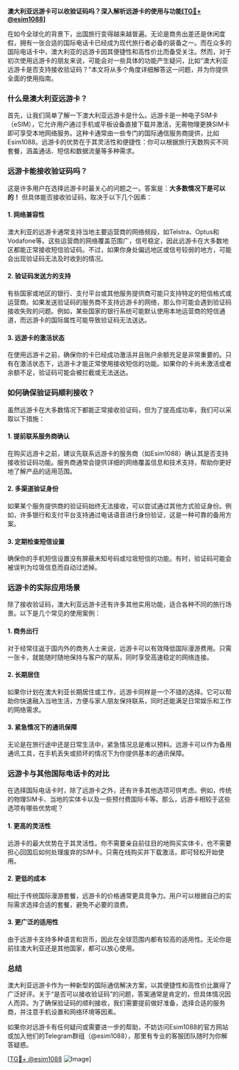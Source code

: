 **澳大利亚远游卡可以收验证码吗？深入解析远游卡的使用与功能[[TG💪+ @esim1088](https://t.me/s/esim1088)]**

在如今全球化的背景下，出国旅行变得越来越普遍。无论是商务出差还是休闲度假，拥有一张合适的国际电话卡已经成为现代旅行者必备的装备之一。而在众多的国际电话卡中，澳大利亚的远游卡因其便捷性和高性价比而备受关注。然而，对于初次使用远游卡的朋友来说，可能会对一些具体的功能产生疑问，比如“澳大利亚远游卡是否支持接收验证码？”本文将从多个角度详细解答这一问题，并为你提供全面的使用指南。

### **什么是澳大利亚远游卡？**

首先，让我们简单了解一下澳大利亚远游卡是什么。远游卡是一种电子SIM卡（eSIM），它允许用户通过手机或平板设备直接下载并激活，无需物理更换SIM卡即可享受本地网络服务。这种卡通常由一些专门的国际通信服务商提供，比如Esim1088。远游卡的优势在于其灵活性和便捷性：你可以根据旅行天数购买不同套餐，涵盖通话、短信和数据流量等多种需求。

### **远游卡能接收验证码吗？**

这是许多用户在选择远游卡时最关心的问题之一。答案是：**大多数情况下是可以的！** 但具体能否接收验证码，取决于以下几个因素：

#### **1. 网络兼容性**
澳大利亚的远游卡通常支持当地主要运营商的网络频段，如Telstra、Optus和Vodafone等。这些运营商的网络覆盖范围广，信号稳定，因此远游卡在大多数地区都能正常接收短信验证码。不过，如果你身处偏远地区或信号较弱的地方，可能会出现验证码无法及时收到的情况。

#### **2. 验证码发送方的支持**
有些国家或地区的银行、支付平台或其他服务提供商可能只支持特定的短信格式或运营商。如果发送验证码的服务商不支持远游卡的网络，那么你可能会遇到验证码接收失败的问题。例如，某些国家的银行系统可能默认使用本地运营商的短信通道，而远游卡的国际属性可能导致验证码无法送达。

#### **3. 远游卡的激活状态**
在使用远游卡之前，确保你的卡已经成功激活并且账户余额充足是非常重要的。只有在激活状态下，远游卡才能正常使用接收短信的功能。如果你的卡尚未激活或者余额不足，验证码可能会被拦截或无法送达。

### **如何确保验证码顺利接收？**

虽然远游卡在大多数情况下都能正常接收验证码，但为了提高成功率，我们可以采取以下措施：

#### **1. 提前联系服务商确认**
在购买远游卡之前，建议先联系远游卡的服务商（如Esim1088）确认其是否支持接收验证码功能。服务商通常会提供详细的网络覆盖信息和技术支持，帮助你更好地了解产品的适用范围。

#### **2. 多渠道验证身份**
如果某个服务提供商的验证码始终无法接收，可以尝试通过其他方式验证身份。例如，许多银行和支付平台支持通过电话语音进行身份验证，这是一种可靠的备用方案。

#### **3. 定期检查短信设置**
确保你的手机短信设置没有屏蔽未知号码或垃圾短信的功能。有时，验证码可能会被误判为垃圾信息而自动过滤掉。

### **远游卡的实际应用场景**

除了接收验证码，澳大利亚远游卡还有许多其他实用功能，适合各种不同的旅行场景。以下是几个常见的使用案例：

#### **1. 商务出行**
对于经常往返于国内外的商务人士来说，远游卡可以有效降低国际漫游费用。只需一张卡，就能随时随地保持与客户的联系，同时享受高速稳定的网络连接。

#### **2. 长期居住**
如果你计划在澳大利亚长期居住或工作，远游卡同样是一个不错的选择。它可以帮助你快速融入当地生活，方便与家人朋友保持联系，同时还能满足日常娱乐和工作的网络需求。

#### **3. 紧急情况下的通讯保障**
无论是在旅行途中还是日常生活中，紧急情况总是难以预料。远游卡可以作为备用通讯工具，在手机丢失或损坏的情况下为你提供基本的通讯保障。

### **远游卡与其他国际电话卡的对比**

在选择国际电话卡时，除了远游卡之外，还有许多其他选项可供考虑。例如，传统的物理SIM卡、当地的实体卡以及一些预付费国际卡等。那么，远游卡相较于这些选项有哪些优势呢？

#### **1. 更高的灵活性**
远游卡的最大优势在于其灵活性。你不需要亲自前往目的地购买实体卡，也不需要担心回国后如何处理废弃的SIM卡。只需在线购买并下载激活，即可轻松开始使用。

#### **2. 更低的成本**
相比于传统国际漫游套餐，远游卡的价格通常更具竞争力。用户可以根据自己的实际需求选择合适的套餐，避免不必要的浪费。

#### **3. 更广泛的适用性**
由于远游卡支持多种语言和货币，因此在全球范围内都有较高的适用性。无论你是前往澳大利亚还是其他国家，都可以放心使用。

### **总结**

澳大利亚远游卡作为一种新型的国际通信解决方案，以其便捷性和高性价比赢得了广泛好评。关于“是否可以接收验证码”的问题，答案通常是肯定的，但具体情况因人而异。为了确保验证码的顺利接收，我们需要提前做好准备，选择合适的服务商，并注意手机设置和网络环境等因素。

如果你对远游卡有任何疑问或需要进一步的帮助，不妨访问Esim1088的官方网站或加入他们的Telegram群组（@esim1088），那里有专业的客服团队随时为你解答疑惑。

[[TG💪+ @esim1088](https://t.me/s/esim1088) ![Image](https://i.postimg.cc/4NQfJmqS/Snipaste-2025-05-13-00-14-12.png)]